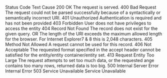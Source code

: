 Status Code	     Text	                Cause
200              OK                     The request is served.
400              Bad Request            The request could not be parsed successfully because of a                                             syntactically or semantically incorrect URI.
401              Unauthorized           Authentication is required and has not been provided
403              Forbidden              User does not have privileges to access the entity
404              Record Not Found       The record does not exist for the given query.
                                        OR The length of the URI exceeds the maximum allowed length for the browser. For Internet Explorer7 & 8 this is 2,048 characters.
405              Method Not Allowed     A request cannot be used for this record.
406              Not Acceptable         The requested format specified in the accept header cannot be                                         satisfied for the entity/entity container/entity set.
413         Request Entity Too Large    The request attempts to set too much data, or the requested                                           ange contains too many rows, returned data is too big.
500         Internal Server Error       Internal Error
503         Service Unavailable         Service Unavailable
